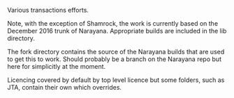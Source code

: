 Various transactions efforts.

Note, with the exception of Shamrock, the work is currently based on the December 2016 trunk of Narayana. Appropriate builds are included in the lib directory.

The fork directory contains the source of the Narayana builds that are used to get this to work. Should probably be a branch on the Narayana repo but here for simplicitly at the moment.

Licencing covered by default by top level licence but some folders, such as JTA, contain their own which overrides.
